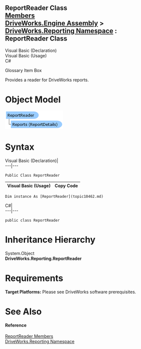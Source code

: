 ReportReader Class   
[Members](topic10463.md)   
[DriveWorks.Engine Assembly](topic2156.md) > [DriveWorks.Reporting Namespace](topic10334.md) : ReportReader Class  
---  
  
Visual Basic (Declaration)    
Visual Basic (Usage)    
C# 

Glossary Item Box

Provides a reader for DriveWorks reports. 

# Object Model

![](dotnetdiagramimages/image527.png)

# Syntax

Visual Basic (Declaration)|   
---|---  
      
    
    Public Class ReportReader   
  
Visual Basic (Usage)| Copy Code  
---|---  
      
    
    Dim instance As [ReportReader](topic10462.md)  
  
C#|   
---|---  
      
    
    public class ReportReader   
  
# Inheritance Hierarchy

System.Object  
**DriveWorks.Reporting.ReportReader**  


# Requirements

**Target Platforms:** Please see DriveWorks software prerequisites.

# See Also

#### Reference

[ReportReader Members](topic10463.md)   
[DriveWorks.Reporting Namespace](topic10334.md)


